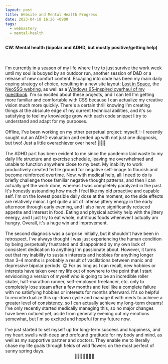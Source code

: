 ```yaml
---
layout: post
title: Website and Mental Health Progress
date: 2023-04-18 16:26 +0900
tags:
  - webmastery
  - mental-health
---
```

<b>CW: Mental health (bipolar and ADHD, but mostly positive/getting help)</b>
<!--excerpt-->
<br>
<br>
I'm currently in a season of my life where I try to just survive the work week until my soul is buoyed by an outdoor run, another session of D&D or a release of new comfort content. Escaping into code has been my main daily coping strategy of choice, resulting in a new site layout: <a target="_new" href="/site">Lost in Space</a>, the <a target="_new" href="https://neossg.neocities.org/">NeoSSG webring</a>, as well as a <a target="_new" href="/guestbook">Windows 95-inspired overhaul of my guestbook</a>. I'm so excited about these projects, and I can tell I'm getting more familiar and comfortable with CSS because I can actualize my creative vision much more quickly. There's a certain thrill knowing I'm creating things at the absolute edge of my current technical abilities, and it's so satisfying to feel my knowledge grow with each code snippet I try to understand and adapt for my purposes.
<br>
<br>
Offline, I've been working on my other perpetual project: myself.✨ I recently sought out an ADHD evaluation and ended up with not just one diagnosis, but two! Just a little overachiever over here! 💁🏻‍♀️
<br>
<br>
The ADHD part has been evident to me since the pandemic laid waste to my daily life structure and exercise schedule, leaving me overwhelmed and unable to function anywhere close to my best. My inability to work productively created fertile ground for negative self-image to flourish and become reinforced overtime. Now, with medical help, all I need to do is briefly challenge those familiar negative thought patterns, and then I can actually get the work done, whereas I was completely paralyzed in the past. It's honestly astounding how much I feel like my old proactive and capable self. I'm on the lowest possible daily dose at the moment, so the side effects are relatively minor. I get quite a bit of intense jittery energy in the early afternoon through early evening, and I also have significantly reduced appetite and interest in food. Eating and physical activity help with the jittery energy, and I just try to eat whole, nutritious foods whenever I actually am hungry.  Overall, it's a huge win and improvement. 
<br>
<br>
The second diagnosis was a surprise initially, but it shouldn't have been in retrospect. I've always thought I was just experiencing the human condition by being perpetually frustrated and disappointed by my own lack of consistent dedication to anything I'm passionate about. However, it turns out that my inability to sustain interests and hobbies for anything longer than 3–4 months is probably a result of vacillations between manic and depressive bipolar periods. 🙃 For as long as I can recall, new hobbies or interests have taken over my life out of nowhere to the point that I start envisioning a version of myself who is going to be an incredible roller skater, half-marathon runner, self-employed freelancer, etc. only to completely lose steam after a few months and feel like a complete failure with no satisfying hobbies or interests for months afterward. It's so helpful to recontextualize this up-down cycle and manage it with meds to achieve a greater level of consistency, so I can actually achieve my long-term dreams! I've only recently started medically managing this, so no major changes have been noticed yet, aside from generally evening out my emotions somewhat, but I'm so excited and hopeful for my future now. 
<br>
<br>
I've just started to set myself up for long-term success and happiness, and my heart swells with deep and profound gratitude for my body and mind, as well as my supportive partner and doctors. They enable me to literally chase my life goals through fields of wild flowers on the most perfect of sunny spring days.
<br>
<center>
    🌷🌷🏃🏻‍♀️🌷🌷
</center>